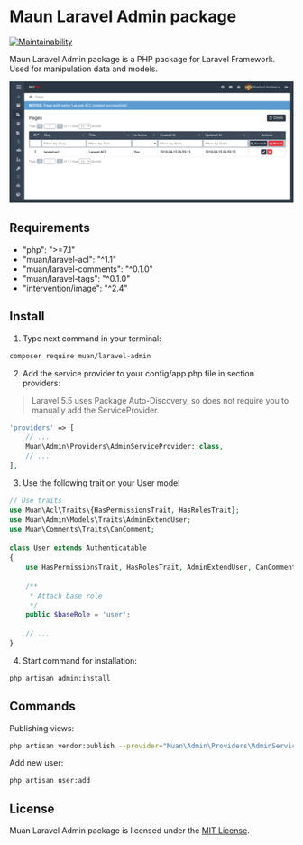 # Maun Laravel Admin package

[![Maintainability](https://api.codeclimate.com/v1/badges/ea0fac8bdf9dd8fb53a6/maintainability)](https://codeclimate.com/github/mustardandrew/muan-laravel-admin/maintainability)

Maun Laravel Admin package is a PHP package for Laravel Framework. Used for manipulation data and models.

![Screenshot](docs/screenshot.png "Admin Panel")

## Requirements

- "php": ">=7.1"
- "muan/laravel-acl": "^1.1"
- "muan/laravel-comments": "^0.1.0"
- "muan/laravel-tags": "^0.1.0"
- "intervention/image": "^2.4"

## Install

1) Type next command in your terminal:

```bash
composer require muan/laravel-admin
```

2) Add the service provider to your config/app.php file in section providers:

> Laravel 5.5 uses Package Auto-Discovery, so does not require you to manually add the ServiceProvider.

```php
'providers' => [
    // ...
    Muan\Admin\Providers\AdminServiceProvider::class,
    // ...
],
```

3) Use the following trait on your User model

```php
// Use traits
use Muan\Acl\Traits\{HasPermissionsTrait, HasRolesTrait};
use Muan\Admin\Models\Traits\AdminExtendUser;
use Muan\Comments\Traits\CanComment;
 
class User extends Authenticatable
{
    use HasPermissionsTrait, HasRolesTrait, AdminExtendUser, CanComment;
    
    /**
     * Attach base role
     */
    public $baseRole = 'user';
    
    // ...
}
```

4) Start command for installation:

```bash
php artisan admin:install
```



## Commands

Publishing views:
```bash
php artisan vendor:publish --provider="Muan\Admin\Providers\AdminServiceProvider" --tag=admin
```

Add new user:

```bash
php artisan user:add
```

## License

Muan Laravel Admin package is licensed under the [MIT License](http://opensource.org/licenses/MIT).
